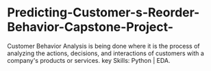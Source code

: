 # Predicting-Customer-s-Reorder-Behavior-Capstone-Project-
Customer Behavior Analysis is being done where it is the process of analyzing the actions, decisions, and interactions of customers with a company's products or services. 
key Skills: Python | EDA.
